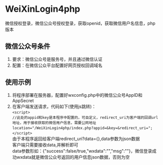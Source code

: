 # WeiXinLogin4php
微信授权登录，微信公众号授权登录，获取openid，获取微信用户名信息，php版本
## 微信公众号条件
1.	要求：微信公众号是服务号，并且通过微信认证
2.	配置：在微信公众平台配置好网页授权回调域名
## 使用示例
1.	将程序部署在服务器，配置好wxconfig.php中的微信公众号AppID和AppSecret
2.	在客户端发送请求，代码如下(使用js跳转)：  
`<script>`  
	`//此处的appid和key是本程序中配置的，可自定义，redirect_uri为客户端的回调url地址，用于接收获取的微信用户信息，需要公网地址`  
	`location="/WeiXinLogin4php/index.php?appid=&key=&redirect_uri=";`  
`</script>`  
由于本程序返回给客户端redirect_uri?data={},data参数为json数据  
客户端只需要接收data,并解析即可  
data参数形如：{"success":false/true,"wxdata":"","msg":""}，微信登录成功wxdata就是微信公众号返回的用户信息json数据，否则为空